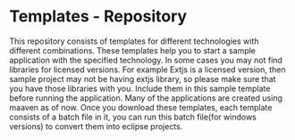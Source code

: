 Templates - Repository
======================

This repository consists of templates for different technologies with different combinations. These templates help you to start a sample application with the specified technology. In some cases you may not find libraries for licensed versions. For example Extjs is a licensed  version, then sample project may not be having extjs library, so please make sure that you have those libraries with you. Include them in this sample template before running the application. Many of the applications are created using maaven as of now. Once you download these templates, each template consists of a batch file in it, you can run this batch file(for windows versions) to convert them into eclipse projects. 
